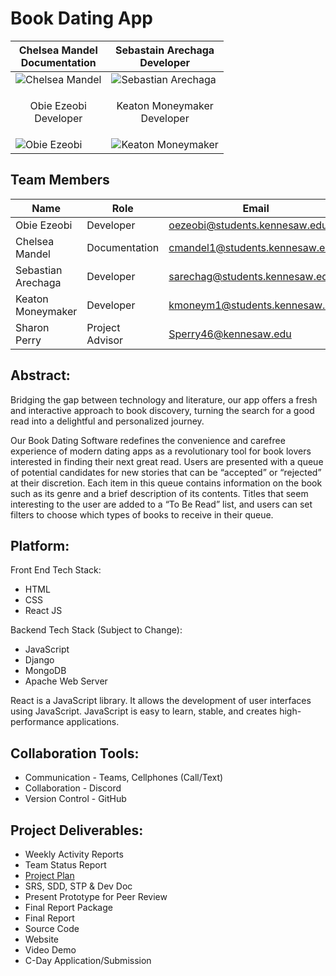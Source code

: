 # Book Dating App
| Chelsea Mandel<br>Documentation | Sebastain Arechaga<br>Developer |
|----------|----------|
| ![Chelsea Mandel](https://github.com/user-attachments/assets/a4a8cc2a-529f-46bf-a963-86d8e7ff04cd) | ![Sebastian Arechaga](https://github.com/user-attachments/assets/0f6fd2fc-afe6-4482-857c-3b1878d53e3c) |
| <p align="center">Obie Ezeobi<br>Developer</p> | <p align="center">Keaton Moneymaker<br>Developer</p> |
| ![Obie Ezeobi](https://github.com/user-attachments/assets/ef3aadfb-7b38-47b5-ab8b-0e009655409f) | ![Keaton Moneymaker](https://github.com/user-attachments/assets/0e2931c3-7368-40cb-a0fe-6e449b1eec45) |

## Team Members
| Name | Role | Email |
|----------|----------|----------|
| Obie Ezeobi | Developer | [oezeobi@students.kennesaw.edu](mailto:oezeobi@students.kennesaw.edu) |
| Chelsea Mandel | Documentation | [cmandel1@students.kennesaw.edu](mailto:cmandel1@students.kennesaw.edu) |
| Sebastian Arechaga | Developer | [sarechag@students.kennesaw.edu](mailto:sarechag@students.kennesaw.edu) |
| Keaton Moneymaker | Developer | [kmoneym1@students.kennesaw.edu](mailto:kmoneym1@students.kennesaw.edu) |
| Sharon Perry | Project Advisor | [Sperry46@kennesaw.edu](mailto:Sperry46@kennesaw.edu) |

## Abstract:
Bridging the gap between technology and literature, our app offers a fresh and interactive approach to book discovery, turning the search for a good read into a delightful and personalized journey.
 
Our Book Dating Software redefines the convenience and carefree experience of modern dating apps as a revolutionary tool for book lovers interested in finding their next great read. Users are presented with a queue of potential candidates for new stories that can be “accepted” or “rejected” at their discretion. Each item in this queue contains information on the book such as its genre and a brief description of its contents. Titles that seem interesting to the user are added to a “To Be Read” list, and users can set filters to choose which types of books to receive in their queue.
 
## Platform:
Front End Tech Stack:
- HTML
- CSS
- React JS

Backend Tech Stack (Subject to Change):
- JavaScript
- Django
- MongoDB
- Apache Web Server

React is a JavaScript library. It allows the development of user interfaces using JavaScript. JavaScript is easy to learn, stable, and creates high-performance applications.


## Collaboration Tools:
- Communication    -  Teams, Cellphones (Call/Text)
- Collaboration    -  Discord
- Version Control  -  GitHub


## Project Deliverables:
- Weekly Activity Reports
- Team Status Report
- [Project Plan](Project-Plan.md)
- SRS, SDD, STP & Dev Doc
- Present Prototype for Peer Review
- Final Report Package
- Final Report
- Source Code
- Website
- Video Demo
- C-Day Application/Submission 
